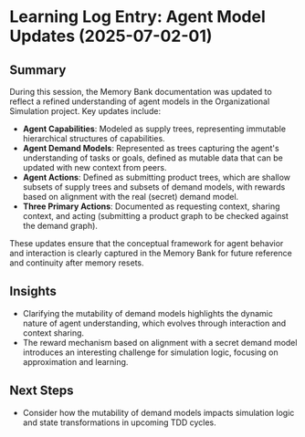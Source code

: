 # Learning Log Entry: Agent Model Updates (2025-07-02-01)

## Summary
During this session, the Memory Bank documentation was updated to reflect a refined understanding of agent models in the Organizational Simulation project. Key updates include:

- **Agent Capabilities**: Modeled as supply trees, representing immutable hierarchical structures of capabilities.
- **Agent Demand Models**: Represented as trees capturing the agent's understanding of tasks or goals, defined as mutable data that can be updated with new context from peers.
- **Agent Actions**: Defined as submitting product trees, which are shallow subsets of supply trees and subsets of demand models, with rewards based on alignment with the real (secret) demand model.
- **Three Primary Actions**: Documented as requesting context, sharing context, and acting (submitting a product graph to be checked against the demand graph).

These updates ensure that the conceptual framework for agent behavior and interaction is clearly captured in the Memory Bank for future reference and continuity after memory resets.

## Insights
- Clarifying the mutability of demand models highlights the dynamic nature of agent understanding, which evolves through interaction and context sharing.
- The reward mechanism based on alignment with a secret demand model introduces an interesting challenge for simulation logic, focusing on approximation and learning.

## Next Steps
- Consider how the mutability of demand models impacts simulation logic and state transformations in upcoming TDD cycles.
